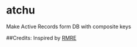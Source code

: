 atchu
=====

Make Active Records form DB with composite keys


##Credits:
Inspired by [RMRE](https://github.com/bosko/rmre)
